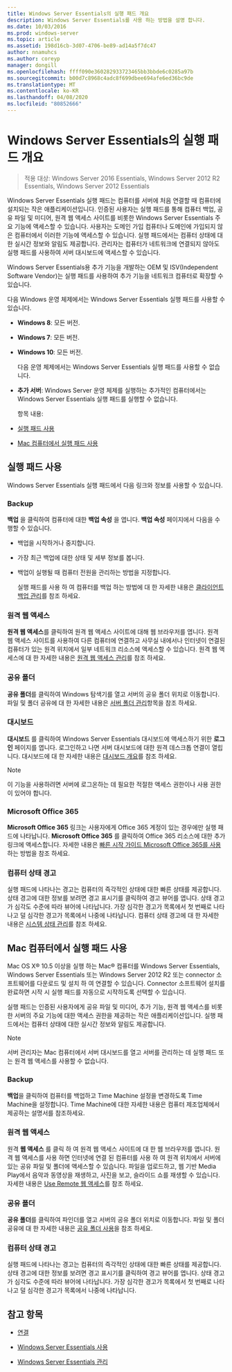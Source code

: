 ```yaml
---
title: Windows Server Essentials의 실행 패드 개요
description: Windows Server Essentials를 사용 하는 방법을 설명 합니다.
ms.date: 10/03/2016
ms.prod: windows-server
ms.topic: article
ms.assetid: 198d16cb-3d07-4706-be89-ad14a5f7dc47
author: nnamuhcs
ms.author: coreyp
manager: dongill
ms.openlocfilehash: ffff090e360282933723465bb3bbde6c0285a97b
ms.sourcegitcommit: b00d7c8968c4adc8f699dbee694afe6ed36bc9de
ms.translationtype: MT
ms.contentlocale: ko-KR
ms.lasthandoff: 04/08/2020
ms.locfileid: "80852666"
---
```

# <a name="overview-of-the-launchpad-in-windows-server-essentials"></a>Windows Server Essentials의 실행 패드 개요

>적용 대상: Windows Server 2016 Essentials, Windows Server 2012 R2 Essentials, Windows Server 2012 Essentials

Windows Server Essentials 실행 패드는 컴퓨터를 서버에 처음 연결할 때 컴퓨터에 설치되는 작은 애플리케이션입니다. 인증된 사용자는 실행 패드를 통해 컴퓨터 백업, 공유 파일 및 미디어, 원격 웹 액세스 사이트를 비롯한 Windows Server Essentials 주요 기능에 액세스할 수 있습니다. 사용자는 도메인 가입 컴퓨터나 도메인에 가입되지 않은 컴퓨터에서 이러한 기능에 액세스할 수 있습니다. 실행 패드에서는 컴퓨터 상태에 대한 실시간 정보와 알림도 제공합니다. 관리자는 컴퓨터가 네트워크에 연결되지 않아도 실행 패드를 사용하여 서버 대시보드에 액세스할 수 있습니다.  
  
 Windows Server Essentials용 추가 기능을 개발하는 OEM 및 ISV(Independent Software Vendor)는 실행 패드를 사용하여 추가 기능을 네트워크 컴퓨터로 확장할 수 있습니다.  
  
 다음 Windows 운영 체제에서는 Windows Server Essentials 실행 패드를 사용할 수 있습니다.  
  
- **Windows 8**: 모든 버전.  
  
- **Windows 7**: 모든 버전.  
- **Windows 10**: 모든 버전. 
  
  다음 운영 체제에서는 Windows Server Essentials 실행 패드를 사용할 수 없습니다.  
  
- **추가 서버**: Windows Server 운영 체제를 실행하는 추가적인 컴퓨터에서는 Windows Server Essentials 실행 패드를 실행할 수 없습니다.  
  
  항목 내용:  
  
- [실행 패드 사용](Overview-of-the-Launchpad-in-Windows-Server-Essentials.md#BKMK_Launchpad)  
  
- [Mac 컴퓨터에서 실행 패드 사용](Overview-of-the-Launchpad-in-Windows-Server-Essentials.md#BKMK_Mac)  
  
##  <a name="use-the-launchpad"></a><a name="BKMK_Launchpad"></a>실행 패드 사용  
 Windows Server Essentials 실행 패드에서 다음 링크와 정보를 사용할 수 있습니다.  
  
### <a name="backup"></a>Backup  
 **백업** 을 클릭하여 컴퓨터에 대한 **백업 속성** 을 엽니다. **백업 속성** 페이지에서 다음을 수행할 수 있습니다.  
  
- 백업을 시작하거나 중지합니다.  
  
- 가장 최근 백업에 대한 상태 및 세부 정보를 봅니다.  
  
- 백업이 실행될 때 컴퓨터 전원을 관리하는 방법을 지정합니다.  
  
  실행 패드를 사용 하 여 컴퓨터를 백업 하는 방법에 대 한 자세한 내용은 [클라이언트 백업 관리](Manage-Client-Computer-Backup-in-Windows-Server-Essentials.md)를 참조 하세요.  
  
### <a name="remote-web-access"></a>원격 웹 액세스  
 **원격 웹 액세스**를 클릭하여 원격 웹 액세스 사이트에 대해 웹 브라우저를 엽니다. 원격 웹 액세스 사이트를 사용하여 다른 컴퓨터에 연결하고 사무실 내에서나 인터넷이 연결된 컴퓨터가 있는 원격 위치에서 일부 네트워크 리소스에 액세스할 수 있습니다. 원격 웹 액세스에 대 한 자세한 내용은 [원격 웹 액세스 관리](Manage-Remote-Web-Access-in-Windows-Server-Essentials.md)를 참조 하세요.  
  
### <a name="shared-folders"></a>공유 폴더  
 **공유 폴더**를 클릭하여 Windows 탐색기를 열고 서버의 공유 폴더 위치로 이동합니다. 파일 및 폴더 공유에 대 한 자세한 내용은 [서버 폴더 관리](Manage-Server-Folders-in-Windows-Server-Essentials.md)항목을 참조 하세요.  
  
### <a name="dashboard"></a>대시보드  
 **대시보드** 를 클릭하여 Windows Server Essentials 대시보드에 액세스하기 위한 **로그인** 페이지를 엽니다. 로그인하고 나면 서버 대시보드에 대한 원격 데스크톱 연결이 열립니다. 대시보드에 대 한 자세한 내용은 [대시보드 개요](Overview-of-the-Dashboard-in-Windows-Server-Essentials.md)를 참조 하세요.  
  
> [!NOTE]
>  이 기능을 사용하려면 서버에 로그온하는 데 필요한 적절한 액세스 권한이나 사용 권한이 있어야 합니다.  
  
### <a name="microsoft-office-365"></a>Microsoft Office 365  
 **Microsoft Office 365** 링크는 사용자에게 Office 365 계정이 있는 경우에만 실행 패드에 나타납니다. **Microsoft Office 365** 를 클릭하여 Office 365 리소스에 대한 추가 링크에 액세스합니다. 자세한 내용은 [빠른 시작 가이드 Microsoft Office 365를 사용](../use/Quick-Start-Guide-to-Using-Microsoft-Office-365-with-Windows-Server-Essentials.md)하는 방법을 참조 하세요.  
  
### <a name="computer-health-alerts"></a>컴퓨터 상태 경고  
 실행 패드에 나타나는 경고는 컴퓨터의 즉각적인 상태에 대한 빠른 상태를 제공합니다. 상태 경고에 대한 정보를 보려면 경고 표시기를 클릭하여 경고 뷰어를 엽니다. 상태 경고가 심각도 수준에 따라 뷰어에 나타납니다. 가장 심각한 경고가 목록에서 첫 번째로 나타나고 덜 심각한 경고가 목록에서 나중에 나타납니다. 컴퓨터 상태 경고에 대 한 자세한 내용은 [시스템 상태 관리](Manage-System-Health-in-Windows-Server-Essentials.md)를 참조 하세요.  
  
##  <a name="use-the-launchpad-with-a-mac-computer"></a><a name="BKMK_Mac"></a>Mac 컴퓨터에서 실행 패드 사용  
 Mac OS X&reg; 10.5 이상을 실행 하는 Mac&reg; 컴퓨터를 Windows Server Essentials, Windows Server Essentials 또는 Windows Server 2012 R2 또는 connector 소프트웨어를 다운로드 및 설치 하 여 연결할 수 있습니다. Connector 소프트웨어 설치를 완료하면 시작 시 실행 패드를 자동으로 시작하도록 선택할 수 있습니다.  
  
 실행 패드는 인증된 사용자에게 공유 파일 및 미디어, 추가 기능, 원격 웹 액세스를 비롯한 서버의 주요 기능에 대한 액세스 권한을 제공하는 작은 애플리케이션입니다. 실행 패드에서는 컴퓨터 상태에 대한 실시간 정보와 알림도 제공합니다.  
  
> [!NOTE]
>  서버 관리자는 Mac 컴퓨터에서 서버 대시보드를 열고 서버를 관리하는 데 실행 패드 또는 원격 웹 액세스를 사용할 수 없습니다.  
  
### <a name="backup"></a>Backup  
 **백업**을 클릭하여 컴퓨터를 백업하고 Time Machine 설정을 변경하도록 Time Machine을 설정합니다. Time Machine에 대한 자세한 내용은 컴퓨터 제조업체에서 제공하는 설명서를 참조하세요.  
  
### <a name="remote-web-access"></a>원격 웹 액세스  
 원격 **웹 액세스** 를 클릭 하 여 원격 웹 액세스 사이트에 대 한 웹 브라우저를 엽니다. 원격 웹 액세스를 사용 하면 인터넷에 연결 된 컴퓨터를 사용 하 여 원격 위치에서 서버에 있는 공유 파일 및 폴더에 액세스할 수 있습니다. 파일을 업로드하고, 웹 기반 Media Play에서 음악과 동영상을 재생하고, 사진을 보고, 슬라이드 쇼를 재생할 수 있습니다. 자세한 내용은 [Use Remote 웹 액세스](../use/Use-Remote-Web-Access-in-Windows-Server-Essentials.md)를 참조 하세요.  
  
### <a name="shared-folders"></a>공유 폴더  
 **공유 폴더**를 클릭하여 파인더를 열고 서버의 공유 폴더 위치로 이동합니다. 파일 및 폴더 공유에 대 한 자세한 내용은 [공유 폴더 사용](../use/Use-Shared-Folders-in-Windows-Server-Essentials.md)을 참조 하세요.  
  
### <a name="computer-health-alerts"></a>컴퓨터 상태 경고  
 실행 패드에 나타나는 경고는 컴퓨터의 즉각적인 상태에 대한 빠른 상태를 제공합니다. 상태 경고에 대한 정보를 보려면 경고 표시기를 클릭하여 경고 뷰어를 엽니다. 상태 경고가 심각도 수준에 따라 뷰어에 나타납니다. 가장 심각한 경고가 목록에서 첫 번째로 나타나고 덜 심각한 경고가 목록에서 나중에 나타납니다.  
  
## <a name="see-also"></a>참고 항목  
  
-   [연결](../use/Get-Connected-in-Windows-Server-Essentials.md)  
  
-   [Windows Server Essentials 사용](../use/Use-Windows-Server-Essentials.md)  
  
-   [Windows Server Essentials 관리](Manage-Windows-Server-Essentials.md)

